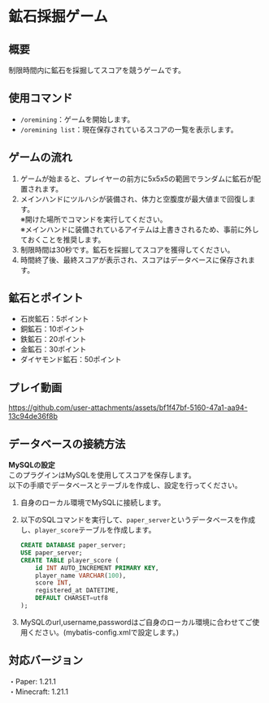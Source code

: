 # 鉱石採掘ゲーム

## 概要
制限時間内に鉱石を採掘してスコアを競うゲームです。
## 使用コマンド
- `/oremining`：ゲームを開始します。
- `/oremining list`：現在保存されているスコアの一覧を表示します。

## ゲームの流れ
1. ゲームが始まると、プレイヤーの前方に5x5x5の範囲でランダムに鉱石が配置されます。
2. メインハンドにツルハシが装備され、体力と空腹度が最大値まで回復します。  
   ※開けた場所でコマンドを実行してください。  
   ※メインハンドに装備されているアイテムは上書きされるため、事前に外しておくことを推奨します。  
3. 制限時間は30秒です。鉱石を採掘してスコアを獲得してください。
4. 時間終了後、最終スコアが表示され、スコアはデータベースに保存されます。

## 鉱石とポイント
- 石炭鉱石：5ポイント
- 銅鉱石：10ポイント
- 鉄鉱石：20ポイント
- 金鉱石：30ポイント
- ダイヤモンド鉱石：50ポイント

## プレイ動画
https://github.com/user-attachments/assets/bf1f47bf-5160-47a1-aa94-13c94de36f8b

## データベースの接続方法
**MySQLの設定**  
このプラグインはMySQLを使用してスコアを保存します。  
以下の手順でデータベースとテーブルを作成し、設定を行ってください。

1. 自身のローカル環境でMySQLに接続します。
2. 以下のSQLコマンドを実行して、`paper_server`というデータベースを作成し、`player_score`テーブルを作成します。

   ```sql
   CREATE DATABASE paper_server;
   USE paper_server;
   CREATE TABLE player_score (
       id INT AUTO_INCREMENT PRIMARY KEY, 
       player_name VARCHAR(100), 
       score INT, 
       registered_at DATETIME, 
       DEFAULT CHARSET=utf8
   );

3. MySQLのurl,username,passwordはご自身のローカル環境に合わせてご使用ください。(mybatis-config.xmlで設定します。)

## 対応バージョン  
・Paper: 1.21.1  
・Minecraft: 1.21.1
